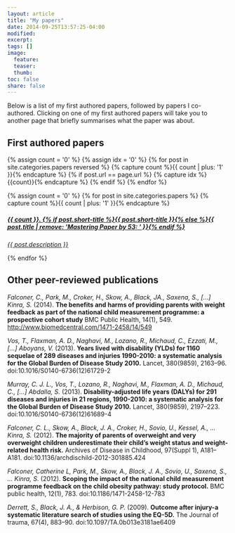 ```yaml
---
layout: article
title: "My papers"
date: 2014-09-25T13:57:25-04:00
modified:
excerpt:
tags: []
image:
  feature:
  teaser:
  thumb:
toc: false
share: false
---
```


Below is a list of my first authored papers, followed by papers I co-authored. Clicking on
 one of my first authored papers will take you to another page that briefly summarises what 
 the paper was about.

## First authored papers

{% assign count = '0' %}
{% assign idx = '0' %}
{% for post in site.categories.papers reversed %}
		{% capture count %}{{ count | plus: '1' }}{% endcapture %}
		{% if post.url == page.url %}
			{% capture idx %}{{count}}{% endcapture %}
		{% endif %}
{% endfor %}

<div class="listpapers">
{% assign count = '0' %}
{% for post in site.categories.papers %}
{% capture count %}{{ count | plus: '1' }}{% endcapture %}
		<a href="{{ site.url }}{{ post.url }}">
			<h5>{{ count }}. {% if post.short-title %}{{ post.short-title }}{% else %}{{ post.title | remove: 'Mastering Paper by 53: ' }}{% endif %}</h5>
			<p><i> {{ post.description }}</i> </p>
		</a>
{% endfor %}
</div><!-- /.listpapers -->

## Other peer-reviewed publications

*Falconer, C., Park, M., Croker, H., Skow, A., Black, JA., Saxena, S., […] Kinra, S.*
(2014). 
**The benefits and harms of providing parents with weight feedback as part of the national 
child measurement programme: a prospective cohort study**
BMC Public Health, 14(1), 549. http://www.biomedcentral.com/1471-2458/14/549

*Vos, T., Flaxman, A. D., Naghavi, M., Lozano, R., Michaud, C., Ezzati, M., […] Aboyans, V.* 
(2013). 
**Years lived with disability (YLDs) for 1160 sequelae of 
289 diseases and injuries 1990-2010: a systematic analysis for the Global Burden of 
Disease Study 2010.** Lancet, 380(9859), 2163–96. doi:10.1016/S0140-6736(12)61729-2

*Murray, C. J. L., Vos, T., Lozano, R., Naghavi, M., Flaxman, A. D., Michaud, C., […] Abdalla, S.* 
(2013). 
**Disability-adjusted life years (DALYs) for 291 diseases and injuries in 21 regions, 
1990-2010: a systematic analysis for the Global Burden of Disease Study 2010.** 
Lancet, 380(9859), 2197–223. doi:10.1016/S0140-6736(12)61689-4

*Falconer, C. L., Skow, A., Black, J. A., Croker, H., Sovio, U., Kessel, A., … Kinra, S.* 
(2012). 
**The majority of parents of overweight and very overweight children underestimate 
their child’s weight status and weight-related health risk.** 
Archives of Disease in Childhood, 97(Suppl 1), 
A181–A181. doi:10.1136/archdischild-2012-301885.424

*Falconer, Catherine L, Park, M., Skow, A., Black, J. A., Sovio, U., Saxena, S., … Kinra, S.* 
(2012). 
**Scoping the impact of the national child measurement programme feedback on the 
child obesity pathway: study protocol.** 
BMC public health, 12(1), 783. doi:10.1186/1471-2458-12-783

*Derrett, S., Black, J. A., & Herbison, G. P.* 
(2009). 
**Outcome after injury-a systematic literature search of studies using the EQ-5D.** 
The Journal of trauma, 67(4), 883–90. doi:10.1097/TA.0b013e3181ae6409